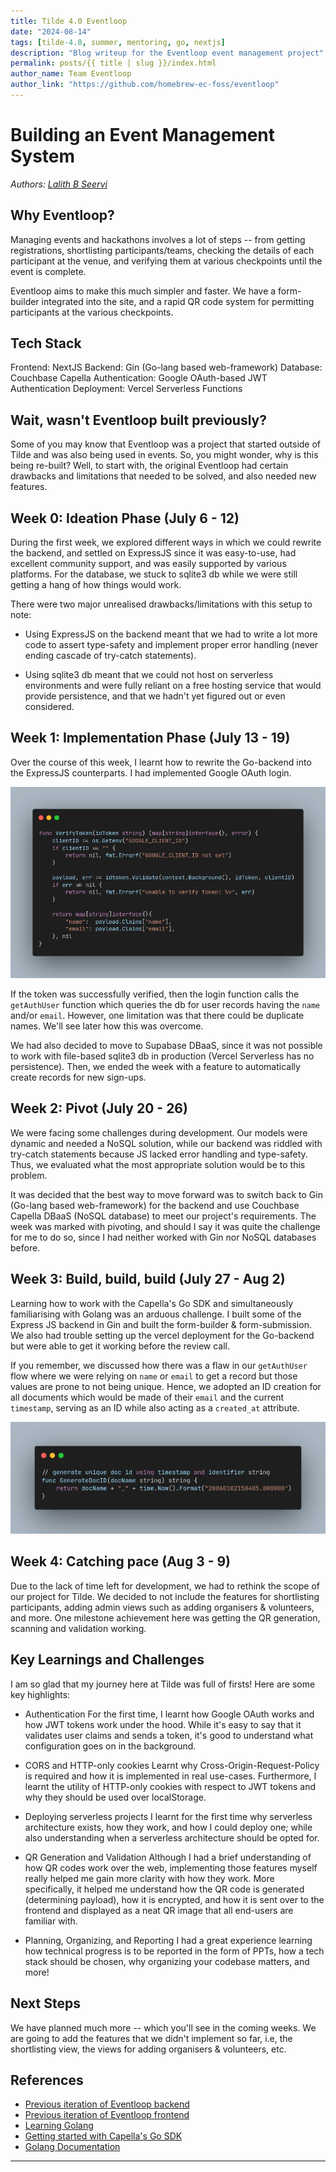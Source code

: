 ```yaml
---
title: Tilde 4.0 Eventloop
date: "2024-08-14"
tags: [tilde-4.0, summer, mentoring, go, nextjs]
description: "Blog writeup for the Eventloop event management project"
permalink: posts/{{ title | slug }}/index.html
author_name: Team Eventloop
author_link: "https://github.com/homebrew-ec-foss/eventloop"
---
```



# Building an Event Management System


_Authors: [Lalith B Seervi](https://github.com/lalithbseervi)_


## Why Eventloop?
Managing events and hackathons involves a lot of steps -- from getting registrations, shortlisting participants/teams, checking the details of each participant at the venue, and verifying them at various checkpoints until the event is complete.


Eventloop aims to make this much simpler and faster. We have a form-builder integrated into the site, and a rapid QR code system for permitting participants at the various checkpoints.


## Tech Stack
Frontend: NextJS
Backend: Gin (Go-lang based web-framework)
Database: Couchbase Capella
Authentication: Google OAuth-based JWT Authentication
Deployment: Vercel Serverless Functions


## Wait, wasn't Eventloop built previously?
Some of you may know that Eventloop was a project that started outside of Tilde and was also being used in events. So, you might wonder, why is this being re-built? Well, to start with, the original Eventloop had certain drawbacks and limitations that needed to be solved, and also needed new features.


## Week 0: Ideation Phase (July 6 - 12)
During the first week, we explored different ways in which we could rewrite the backend, and settled on ExpressJS since it was easy-to-use, had excellent community support, and was easily supported by various platforms. For the database, we stuck to sqlite3 db while we were still getting a hang of how things would work.


There were two major unrealised drawbacks/limitations with this setup to note:


- Using ExpressJS on the backend meant that we had to write a lot more code to assert type-safety and implement proper error handling (never ending cascade of try-catch statements).


- Using sqlite3 db meant that we could not host on serverless environments and were fully reliant on a free hosting service that would provide persistence, and that we hadn't yet figured out or even considered.


## Week 1: Implementation Phase (July 13 - 19)
Over the course of this week, I learnt how to rewrite the Go-backend into the ExpressJS counterparts. I had implemented Google OAuth login.


![code snippet, verifyToken](../images/verifyToken.png)


If the token was successfully verified, then the login function calls the `getAuthUser` function which queries the db for user records having the `name` and/or `email`. However, one limitation was that there could be duplicate names. We'll see later how this was overcome.


We had also decided to move to Supabase DBaaS, since it was not possible to work with file-based sqlite3 db in production (Vercel Serverless has no persistence). Then, we ended the week with a feature to automatically create records for new sign-ups.


## Week 2: Pivot (July 20 - 26)
We were facing some challenges during development. Our models were dynamic and needed a NoSQL solution, while our backend was riddled with try-catch statements because JS lacked error handling and type-safety. Thus, we evaluated what the most appropriate solution would be to this problem.


It was decided that the best way to move forward was to switch back to Gin (Go-lang based web-framework) for the backend and use Couchbase Capella DBaaS (NoSQL database) to meet our project's requirements. The week was marked with pivoting, and should I say it was quite the challenge for me to do so, since I had neither worked with Gin nor NoSQL databases before.


## Week 3: Build, build, build (July 27 - Aug 2)
Learning how to work with the Capella's Go SDK and simultaneously familiarising with Golang was an arduous challenge. I built some of the Express JS backend in Gin and built the form-builder & form-submission. We also had trouble setting up the vercel deployment for the Go-backend but were able to get it working before the review call.


If you remember, we discussed how there was a flaw in our `getAuthUser` flow where we were relying on `name` or `email` to get a record but those values are prone to not being unique. Hence, we adopted an ID creation for all documents which would be made of their `email` and the current `timestamp`, serving as an ID while also acting as a `created_at` attribute.


![unique ID generation](../images/uniqueDocIDgen.png)


## Week 4: Catching pace (Aug 3 - 9)
Due to the lack of time left for development, we had to rethink the scope of our project for Tilde. We decided to not include the features for shortlisting participants, adding admin views such as adding organisers & volunteers, and more. One milestone achievement here was getting the QR generation, scanning and validation working.


## Key Learnings and Challenges
I am so glad that my journey here at Tilde was full of firsts! Here are some key highlights:


- Authentication
For the first time, I learnt how Google OAuth works and how JWT tokens work under the hood. While it's easy to say that it validates user claims and sends a token, it's good to understand what configuration goes on in the background.


- CORS and HTTP-only cookies
Learnt why Cross-Origin-Request-Policy is required and how it is implemented in real use-cases. Furthermore, I learnt the utility of HTTP-only cookies with respect to JWT tokens and why they should be used over localStorage.


- Deploying serverless projects
I learnt for the first time why serverless architecture exists, how they work, and how I could deploy one; while also understanding when a serverless architecture should be opted for.


- QR Generation and Validation
Although I had a brief understanding of how QR codes work over the web, implementing those features myself really helped me gain more clarity with how they work. More specifically, it helped me understand how the QR code is generated (determining payload), how it is encrypted, and how it is sent over to the frontend and displayed as a neat QR image that all end-users are familiar with.


- Planning, Organizing, and Reporting
I had a great experience learning how technical progress is to be reported in the form of PPTs, how a tech stack should be chosen, why organizing your codebase matters, and more!


## Next Steps
We have planned much more -- which you'll see in the coming weeks. We are going to add the features that we didn't implement so far, i.e, the shortlisting view, the views for adding organisers & volunteers, etc.


## References
- [Previous iteration of Eventloop backend](https://github.com/homebrew-ec-foss/eventloop/tree/main)
- [Previous iteration of Eventloop frontend](https://github.com/homebrew-ec-foss/eventloop-frontend/tree/main)
- [Learning Golang](https://go.dev/tour/welcome/1)
- [Getting started with Capella's Go SDK](https://docs.couchbase.com/go-sdk/current/hello-world/start-using-sdk.html)
- [Golang Documentation](https://gin-gonic.com/en/docs/quickstart/)
<hr/>